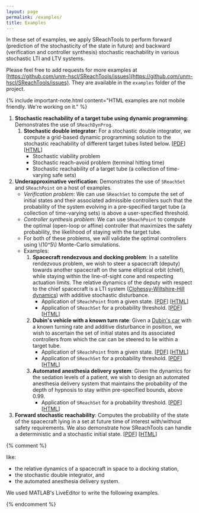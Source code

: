 ```yaml
---
layout: page
permalink: /examples/
title: Examples
---
```


In these set of examples, we apply SReachTools to perform forward (prediction of the stochasticity of the state in future) and backward (verification and controller synthesis) stochastic reachability in various stochastic LTI and LTV systems.

Please feel free to add requests for more examples at [https://github.com/unm-hscl/SReachTools/issues](https://github.com/unm-hscl/SReachTools/issues).
They are available in the `examples` folder of the project. 

{% include important-note.html content="HTML examples are not mobile friendly. We're working on it." %}

1. **Stochastic reachability of a target tube using dynamic programming**:  Demonstrates the use of `SReachDynProg`.
    1. **Stochastic double integrator**: For a stochastic double integrator, we compute a grid-based dynamic programming solution to the stochastic reachability of different target tubes listed below. [[PDF](https://github.com/unm-hscl/SReachTools/raw/master/examples/doubleIntegratorDynamicProgramming.pdf)] [[HTML](doubleIntegratorDynamicProgramming.html)]
        - Stochastic viability problem
        - Stochastic reach-avoid problem (terminal hitting time)
        - Stochastic reachability of a target tube (a collection of time-varying safe sets)
1. **Underapproximative verification**: Demonstrates the use of `SReachSet` and `SReachPoint` on a host of examples. 
    - *Verification problem*: We can use `SReachSet` to compute the set of initial states and their associated admissible controllers such that the probability of the system evolving in a pre-specified target tube (a collection of time-varying sets) is above a user-specified threshold. 
    - *Controller synthesis problem*: We can use `SReachPoint` to compute the optimal (open-loop or affine) controller that maximizes the safety probability, the likelihood of staying with the target tube.
    - For both of these problems, we will validate the optimal controllers using \\(10^5\\) Monte-Carlo simulations.
    - Examples: 
        1. **Spacecraft rendezvous and docking problem**: In a satellite rendezvous problem, we wish to steer a spacecraft (deputy) towards another spacecraft on the same elliptical orbit (chief), while staying within the line-of-sight cone and respecting actuation limits. The relative dynamics of the deputy with respect to the chief spacecraft is a LTI system ([Clohessy-Wiltshire-Hill dynamics](https://en.wikipedia.org/wiki/Clohessy-Wiltshire_equations)) with additive stochastic disturbance. 
            - Application of `SReachPoint` from a given state. [[PDF](https://github.com/unm-hscl/SReachTools/raw/master/examples/publish/cwhSReachPointDemo.pdf)] [[HTML](cwhSReachPointDemo.html)]
            - Application of `SReachSet` for a probability threshold. [[PDF](https://github.com/unm-hscl/SReachTools/raw/master/examples/publish/cwhSReachPointDemo.pdf)] [[HTML](cwhSReachPointDemo.html)]
        1. **Dubin's vehicle with a known turn rate**: Given a [Dubin's car](https://en.wikipedia.org/wiki/Dubins_path) with a known turning rate and additive disturbance in position, we wish to ascertain the set of initial states and its associated controllers from which the car can be steered to lie within a target tube. 
            - Application of `SReachPoint` from a given state. [[PDF](https://github.com/unm-hscl/SReachTools/raw/master/examples/publish/cwhSReachPointDemo.pdf)] [[HTML](cwhSReachPointDemo.html)]
            - Application of `SReachSet` for a probability threshold. [[PDF](https://github.com/unm-hscl/SReachTools/raw/master/examples/publish/cwhSReachPointDemo.pdf)] [[HTML](cwhSReachPointDemo.html)]
        1. **Automated anesthesia delivery system**: Given the dynamics for the sedation levels of a patient, we wish to design an automated anesthesia delivery system that maintains the probability of the depth of hypnosis to stay within pre-specified bounds, above 0.99. 
            - Application of `SReachSet` for a probability threshold. [[PDF](https://github.com/unm-hscl/SReachTools/raw/master/examples/publish/cwhSReachPointDemo.pdf)] [[HTML](cwhSReachPointDemo.html)]
1. **Forward stochastic reachability**: Computes the probability of the state of the spacecraft lying in a set at future time of interest with/without safety requirements. We also demonstrate how SReachTools can handle a deterministic and a stochastic initial state. [[PDF](https://github.com/unm-hscl/SReachTools/raw/master/examples/publish/forwardStochasticReachCWH.pdf)] [[HTML](forwardStochasticReachCWH.html)] 
<!-- Add {:target="_blank"} if it is desired that the page opens in a new window.-->


{% comment %}

like:

* the relative dynamics of a spacecraft in space to a docking station,
* the stochastic double integrator, and
* the automated anesthesia delivery system.

We used MATLAB's LiveEditor to write the following examples. 

{% endcomment %}
